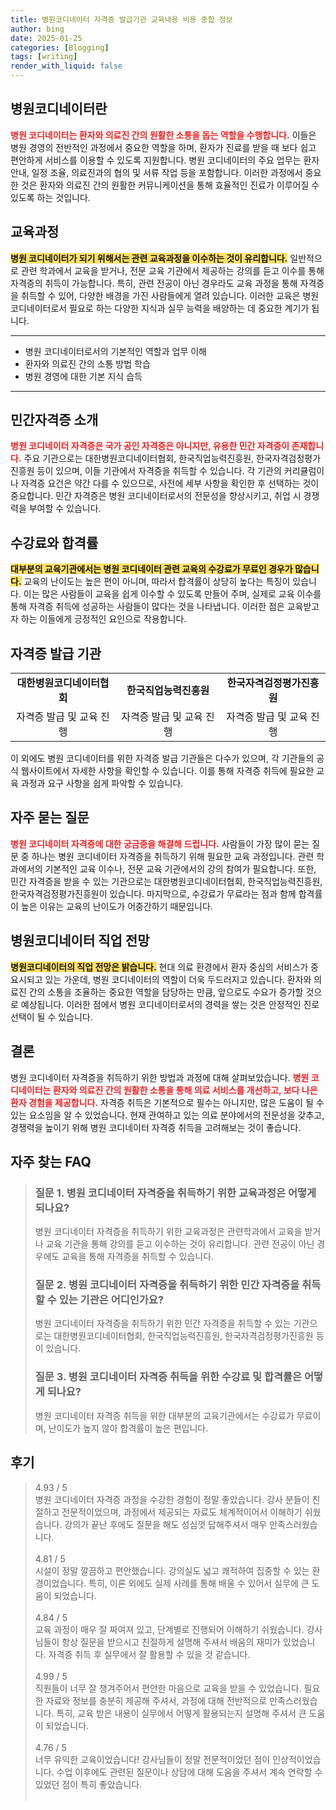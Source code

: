 ```yaml
---
title: 병원코디네이터 자격증 발급기관 교육내용 비용 종합 정보
author: bing
date: 2025-01-25
categories: [Blogging]
tags: [writing]
render_with_liquid: false
---
```



<h2 id='병원코디네이터란'>병원코디네이터란</h2>

<p><b><span style="color: #ee2323;">병원 코디네이터는 환자와 의료진 간의 원활한 소통을 돕는 역할을 수행합니다.</span></b> 이들은 병원 경영의 전반적인 과정에서 중요한 역할을 하며, 환자가 진료를 받을 때 보다 쉽고 편안하게 서비스를 이용할 수 있도록 지원합니다. 병원 코디네이터의 주요 업무는 환자 안내, 일정 조율, 의료진과의 협의 및 서류 작업 등을 포함합니다. 이러한 과정에서 중요한 것은 환자와 의료진 간의 원활한 커뮤니케이션을 통해 효율적인 진료가 이루어질 수 있도록 하는 것입니다.</p>

<h2 id='교육과정'>교육과정</h2>

<p><b><span style="background-color: #ffe066;">병원 코디네이터가 되기 위해서는 관련 교육과정을 이수하는 것이 유리합니다.</span></b> 일반적으로 관련 학과에서 교육을 받거나, 전문 교육 기관에서 제공하는 강의를 듣고 이수를 통해 자격증의 취득이 가능합니다. 특히, 관련 전공이 아닌 경우라도 교육 과정을 통해 자격증을 취득할 수 있어, 다양한 배경을 가진 사람들에게 열려 있습니다. 이러한 교육은 병원 코디네이터로서 필요로 하는 다양한 지식과 실무 능력을 배양하는 데 중요한 계기가 됩니다.</p>

<hr />

<ul>
    <li>병원 코디네이터로서의 기본적인 역할과 업무 이해</li>
    <li>환자와 의료진 간의 소통 방법 학습</li>
    <li>병원 경영에 대한 기본 지식 습득</li>
</ul>

<hr />

<h2 id='민간자격증소개'>민간자격증 소개</h2>

<p><b><span style="color: #ee2323;">병원 코디네이터 자격증은 국가 공인 자격증은 아니지만, 유용한 민간 자격증이 존재합니다.</span></b> 주요 기관으로는 대한병원코디네이터협회, 한국직업능력진흥원, 한국자격검정평가진흥원 등이 있으며, 이들 기관에서 자격증을 취득할 수 있습니다. 각 기관의 커리큘럼이나 자격증 요건은 약간 다를 수 있으므로, 사전에 세부 사항을 확인한 후 선택하는 것이 중요합니다. 민간 자격증은 병원 코디네이터로서의 전문성을 향상시키고, 취업 시 경쟁력을 부여할 수 있습니다.</p>

<h2 id='수강료와합격률'>수강료와 합격률</h2>

<p><b><span style="background-color: #ffe066;">대부분의 교육기관에서는 병원 코디네이터 관련 교육의 수강료가 무료인 경우가 많습니다.</span></b> 교육의 난이도는 높은 편이 아니며, 따라서 합격률이 상당히 높다는 특징이 있습니다. 이는 많은 사람들이 교육을 쉽게 이수할 수 있도록 만들어 주며, 실제로 교육 이수를 통해 자격증 취득에 성공하는 사람들이 많다는 것을 나타냅니다. 이러한 점은 교육받고자 하는 이들에게 긍정적인 요인으로 작용합니다.</p>

<h2 id='자격증발급기관'>자격증 발급 기관</h2>

<table>
    <tr>
        <td style="text-align: center; height: 17px;"><b>대한병원코디네이터협회</b></td>
        <td style="text-align: center; height: 17px;"><b>한국직업능력진흥원</b></td>
        <td style="text-align: center; height: 17px;"><b>한국자격검정평가진흥원</b></td>
    </tr>
    <tr>
        <td style="text-align: center; height: 17px;">자격증 발급 및 교육 진행</td>
        <td style="text-align: center; height: 17px;">자격증 발급 및 교육 진행</td>
        <td style="text-align: center; height: 17px;">자격증 발급 및 교육 진행</td>
    </tr>
</table>

<p>이 외에도 병원 코디네이터를 위한 자격증 발급 기관들은 다수가 있으며, 각 기관들의 공식 웹사이트에서 자세한 사항을 확인할 수 있습니다. 이를 통해 자격증 취득에 필요한 교육 과정과 요구 사항을 쉽게 파악할 수 있습니다.</p>

<h2 id='자주묻는질문'>자주 묻는 질문</h2>

<p><b><span style="color: #ee2323;">병원 코디네이터 자격증에 대한 궁금증을 해결해 드립니다.</span></b> 사람들이 가장 많이 묻는 질문 중 하나는 병원 코디네이터 자격증을 취득하기 위해 필요한 교육 과정입니다. 관련 학과에서의 기본적인 교육 이수나, 전문 교육 기관에서의 강의 참여가 필요합니다. 또한, 민간 자격증을 받을 수 있는 기관으로는 대한병원코디네이터협회, 한국직업능력진흥원, 한국자격검정평가진흥원이 있습니다. 마지막으로, 수강료가 무료라는 점과 함께 합격률이 높은 이유는 교육의 난이도가 어중간하기 때문입니다.</p>

<h2 id='직업전망'>병원코디네이터 직업 전망</h2>

<p><b><span style="background-color: #ffe066;">병원코디네이터의 직업 전망은 밝습니다.</span></b> 현대 의료 환경에서 환자 중심의 서비스가 중요시되고 있는 가운데, 병원 코디네이터의 역할이 더욱 두드러지고 있습니다. 환자와 의료진 간의 소통을 조율하는 중요한 역할을 담당하는 만큼, 앞으로도 수요가 증가할 것으로 예상됩니다. 이러한 점에서 병원 코디네이터로서의 경력을 쌓는 것은 안정적인 진로 선택이 될 수 있습니다.</p>

<h2 id='결론'>결론</h2>

<p>병원 코디네이터 자격증을 취득하기 위한 방법과 과정에 대해 살펴보았습니다. <b><span style="color: #ee2323;">병원 코디네이터는 환자와 의료진 간의 원활한 소통을 통해 의료 서비스를 개선하고, 보다 나은 환자 경험을 제공합니다.</span></b> 자격증 취득은 기본적으로 필수는 아니지만, 많은 도움이 될 수 있는 요소임을 알 수 있었습니다. 현재 관여하고 있는 의료 분야에서의 전문성을 갖추고, 경쟁력을 높이기 위해 병원 코디네이터 자격증 취득을 고려해보는 것이 좋습니다.</p>


<h2 id='자주_찾는_FAQ'>자주 찾는 FAQ</h2>
<div itemscope="" itemtype="https://schema.org/FAQPage">
<blockquote>
<div itemscope="" itemprop="mainEntity" itemtype="https://schema.org/Question">
<h3 itemprop="name">질문 1. 병원 코디네이터 자격증을 취득하기 위한 교육과정은 어떻게 되나요?</h3>
<div itemscope="" itemprop="acceptedAnswer" itemtype="https://schema.org/Answer">
<span itemprop="text">
<p>병원 코디네이터 자격증을 취득하기 위한 교육과정은 관련학과에서 교육을 받거나 교육 기관을 통해 강의를 듣고 이수하는 것이 유리합니다. 관련 전공이 아닌 경우에도 교육을 통해 자격증을 취득할 수 있습니다.</p>
</span>
</div>
</div>
<div itemscope="" itemprop="mainEntity" itemtype="https://schema.org/Question">
<h3 itemprop="name">질문 2. 병원 코디네이터 자격증을 취득하기 위한 민간 자격증을 취득할 수 있는 기관은 어디인가요?</h3>
<div itemscope="" itemprop="acceptedAnswer" itemtype="https://schema.org/Answer">
<span itemprop="text">
<p>병원 코디네이터 자격증을 취득하기 위한 민간 자격증을 취득할 수 있는 기관으로는 대한병원코디네이터협회, 한국직업능력진흥원, 한국자격검정평가진흥원 등이 있습니다.</p>
</span>
</div>
</div>
<div itemscope="" itemprop="mainEntity" itemtype="https://schema.org/Question">
<h3 itemprop="name">질문 3. 병원 코디네이터 자격증 취득을 위한 수강료 및 합격률은 어떻게 되나요?</h3>
<div itemscope="" itemprop="acceptedAnswer" itemtype="https://schema.org/Answer">
<span itemprop="text">
<p>병원 코디네이터 자격증 취득을 위한 대부분의 교육기관에서는 수강료가 무료이며, 난이도가 높지 않아 합격률이 높은 편입니다.</p>
</span>
</div>
</div>
</blockquote>
</div>
<h2 id='후기'>후기</h2>
<div itemscope itemtype="https://schema.org/Product">
  <blockquote>
  <div itemprop="review" itemscope itemtype="https://schema.org/Review">
      <div itemprop="reviewRating" itemscope itemtype="https://schema.org/Rating"> <span itemprop="ratingValue">4.93</span> / <span itemprop="bestRating">5</span> </div>
      <span itemprop="reviewBody">병원 코디네이터 자격증 과정을 수강한 경험이 정말 좋았습니다. 강사 분들이 친절하고 전문적이었으며, 과정에서 제공되는 자료도 체계적이어서 이해하기 쉬웠습니다. 강의가 끝난 후에도 질문을 해도 성심껏 답해주셔서 매우 만족스러웠습니다.</span>
  </div>
  <br>
  <div itemprop="review" itemscope itemtype="https://schema.org/Review">
      <div itemprop="reviewRating" itemscope itemtype="https://schema.org/Rating"> <span itemprop="ratingValue">4.81</span> / <span itemprop="bestRating">5</span> </div>
      <span itemprop="reviewBody">시설이 정말 깔끔하고 편안했습니다. 강의실도 넓고 쾌적하여 집중할 수 있는 환경이었습니다. 특히, 이론 외에도 실제 사례를 통해 배울 수 있어서 실무에 큰 도움이 되었습니다.</span>
  </div>
  <br>
  <div itemprop="review" itemscope itemtype="https://schema.org/Review">
      <div itemprop="reviewRating" itemscope itemtype="https://schema.org/Rating"> <span itemprop="ratingValue">4.84</span> / <span itemprop="bestRating">5</span> </div>
      <span itemprop="reviewBody">교육 과정이 매우 잘 짜여져 있고, 단계별로 진행되어 이해하기 쉬웠습니다. 강사님들이 항상 질문을 받으시고 친절하게 설명해 주셔서 배움의 재미가 있었습니다. 자격증 취득 후 실무에서 잘 활용할 수 있을 것 같습니다.</span>
  </div>
  <br>
  <div itemprop="review" itemscope itemtype="https://schema.org/Review">
      <div itemprop="reviewRating" itemscope itemtype="https://schema.org/Rating"> <span itemprop="ratingValue">4.99</span> / <span itemprop="bestRating">5</span> </div>
      <span itemprop="reviewBody">직원들이 너무 잘 챙겨주어서 편안한 마음으로 교육을 받을 수 있었습니다. 필요한 자료와 정보를 충분히 제공해 주셔서, 과정에 대해 전반적으로 만족스러웠습니다. 특히, 교육 받은 내용이 실무에서 어떻게 활용되는지 설명해 주셔서 큰 도움이 되었습니다.</span>
  </div>
  <br>
  <div itemprop="review" itemscope itemtype="https://schema.org/Review">
      <div itemprop="reviewRating" itemscope itemtype="https://schema.org/Rating"> <span itemprop="ratingValue">4.76</span> / <span itemprop="bestRating">5</span> </div>
      <span itemprop="reviewBody">너무 유익한 교육이었습니다! 강사님들이 정말 전문적이었던 점이 인상적이었습니다. 수업 이후에도 관련된 질문이나 상담에 대해 도움을 주셔서 계속 연락할 수 있었던 점이 특히 좋았습니다.</span>
  </div>
  <br>
  </blockquote>
</div>
